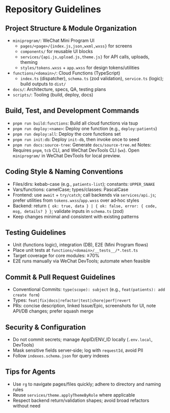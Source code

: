 # Repository Guidelines

## Project Structure & Module Organization
- `miniprogram/`: WeChat Mini Program UI
  - `pages/<page>/{index.js,json,wxml,wxss}` for screens
  - `components/` for reusable UI blocks
  - `services/{api.js,upload.js,theme.js}` for API calls, uploads, theming
  - `styles/tokens.wxss` + `app.wxss` for design tokens/utilities
- `functions/<domain>/`: Cloud Functions (TypeScript)
  - `index.ts` (dispatcher), `schema.ts` (zod validation), `service.ts` (logic); build outputs to `dist/`
- `docs/`: Architecture, specs, QA, testing plans
- `scripts/`: Tooling (build, deploy, docs)

## Build, Test, and Development Commands
- `pnpm run build:functions`: Build all cloud functions via tsup
- `pnpm run deploy:<name>`: Deploy one function (e.g., `deploy:patients`)
- `pnpm run deploy:all`: Deploy the core functions set
- `pnpm run init:db`: Deploy `init-db`, then invoke once to seed
- `pnpm run docs:source-tree`: Generate `docs/source-tree.md`
Notes: Requires `pnpm`, `tcb` CLI, and WeChat DevTools CLI (`wx`). Open `miniprogram/` in WeChat DevTools for local preview.

## Coding Style & Naming Conventions
- Files/dirs: kebab-case (e.g., `patients-list`); constants: `UPPER_SNAKE`
- Vars/functions: camelCase; types/classes: PascalCase
- Frontend: use `await` + `try/catch`; call backends via `services/api.js`; prefer utilities from `tokens.wxss`/`app.wxss` over ad‑hoc styles
- Backend: return `{ ok: true, data } | { ok: false, error: { code, msg, details? } }`; validate inputs in `schema.ts` (zod)
- Keep changes minimal and consistent with existing patterns

## Testing Guidelines
- Unit (functions logic), integration (DB), E2E (Mini Program flows)
- Place unit tests at `functions/<domain>/__tests__/*.test.ts`
- Target coverage for core modules: ≥70%
- E2E runs manually via WeChat DevTools; automate when feasible

## Commit & Pull Request Guidelines
- Conventional Commits: `type(scope): subject` (e.g., `feat(patients): add create form`)
- Types: `feat|fix|docs|refactor|test|chore|perf|revert`
- PRs: concise description, linked Issue/Epic, screenshots for UI, note API/DB changes; prefer squash merge

## Security & Configuration
- Do not commit secrets; manage AppID/ENV_ID locally (`.env.local`, DevTools)
- Mask sensitive fields server‑side; log with `requestId`, avoid PII
- Follow `indexes.schema.json` for query indexes

## Tips for Agents
- Use `rg` to navigate pages/files quickly; adhere to directory and naming rules
- Reuse `services/theme.applyThemeByRole` where applicable
- Respect backend return/validation shapes; avoid broad refactors without need
